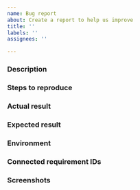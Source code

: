 ```yaml
---
name: Bug report
about: Create a report to help us improve
title: ''
labels: ''
assignees: ''

---
```


### Description
<!-- Add a clear and concise description of what the bug is -->

### Steps to reproduce
<!-- Provide steps to reproduce the behavior -->

### Actual result
<!-- Describe how the issue manifests -->

### Expected result
<!-- Describe what you expected to happen -->

### Environment
<!-- Provide any environment description you may find relevant -->

### Connected requirement IDs
<!-- Provide the requirement IDs if you know -->

### Screenshots
<!-- If applicable, add screenshots to help explain your problem -->
